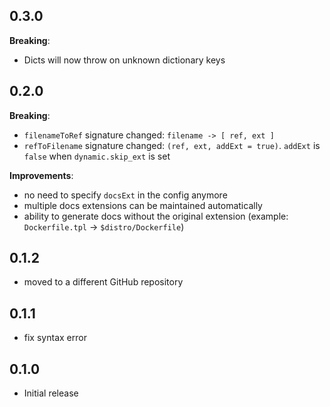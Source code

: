 ## 0.3.0

**Breaking**:
* Dicts will now throw on unknown dictionary keys

## 0.2.0

**Breaking**:
* `filenameToRef` signature changed: `filename -> [ ref, ext ]`
* `refToFilename` signature changed: `(ref, ext, addExt = true)`. `addExt` is `false` when `dynamic.skip_ext` is set

**Improvements**:
* no need to specify `docsExt` in the config anymore
* multiple docs extensions can be maintained automatically
* ability to generate docs without the original extension (example: `Dockerfile.tpl` -> `$distro/Dockerfile`)

## 0.1.2

* moved to a different GitHub repository

## 0.1.1

* fix syntax error

## 0.1.0

* Initial release
